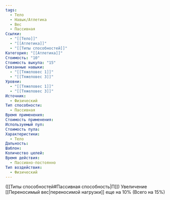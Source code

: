 ```yaml
---
tags:
  - Тело
  - Навык/Атлетика
  - Вес
  - Пассивная
Ссылки:
  - "[[Тело]]"
  - "[[Атлетика]]"
  - "[[Типы способностей]]"
Категория: "[[Атлетика]]"
Стоимость: "10"
Стоимость выкупа: "15"
Связанные навыки:
  - "[[Тяжеловес 1]]"
  - "[[Тяжеловес 3]]"
Уровни:
  - "[[Тяжеловес 1]]"
  - "[[Тяжеловес 3]]"
Источник:
  - Физический
Тип способности:
  - Пассивная
Время применения: 
Стоимость применения: 
Используемый пул: 
Стоимость пула: 
Характеристики:
  - Тело
Дальность: 
Шаблон: 
Количество целей: 
Время действия:
  - Пассивно-постоянно
Тип воздействия:
  - Физический
---
```

([[Типы способностей#Пассивная способность|П]]) Увеличение [[Переносимый вес|переносимой нагрузки]] еще на 10% (Всего на 15%)